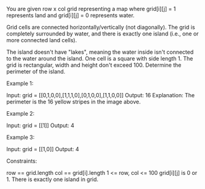 You are given row x col grid representing a map where grid[i][j] = 1
represents land and grid[i][j] = 0 represents water.

Grid cells are connected horizontally/vertically (not diagonally). The grid
is completely surrounded by water, and there is exactly one island (i.e., one
or more connected land cells).

The island doesn't have "lakes", meaning the water inside isn't connected to
the water around the island. One cell is a square with side length 1. The
grid is rectangular, width and height don't exceed 100. Determine the
perimeter of the island.


Example 1:


Input: grid = [[0,1,0,0],[1,1,1,0],[0,1,0,0],[1,1,0,0]]
Output: 16
Explanation: The perimeter is the 16 yellow stripes in the image above.


Example 2:


Input: grid = [[1]]
Output: 4


Example 3:


Input: grid = [[1,0]]
Output: 4



Constraints:


row == grid.length
col == grid[i].length
1 <= row, col <= 100
grid[i][j] is 0 or 1.
There is exactly one island in grid.




